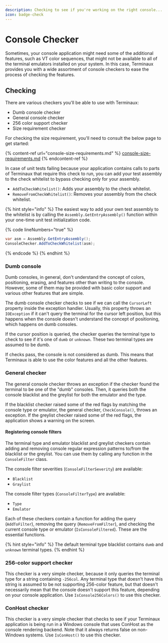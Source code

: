 ```yaml
---
description: Checking to see if you're working on the right console...
icon: badge-check
---
```


# Console Checker

Sometimes, your console application might need some of the additional features, such as VT color sequences, that might not be available to all of the terminal emulators installed on your system. In this case, Terminaux provides you with a wide assortment of console checkers to ease the process of checking the features.

## Checking

There are various checkers you'll be able to use with Terminaux:

* Dumb console checker
* General console checker
* 256 color support checker
* Size requirement checker

For checking the size requirement, you'll need to consult the below page to get started:

{% content-ref url="console-size-requirements.md" %}
[console-size-requirements.md](console-size-requirements.md)
{% endcontent-ref %}

In case of unit tests failing because your application contains calls to parts of Terminaux that require this check to run, you can add your test assembly to the check whitelist to bypass checking only for your assembly.

* `AddToCheckWhitelist()`: Adds your assembly to the check whitelist.
* `RemoveFromCheckWhitelist()`: Removes your assembly from the check whitelist.

{% hint style="info" %}
The easiest way to add your own test assembly to the whitelist is by calling the `Assembly.GetEntryAssembly()` function within your one-time unit test initialization code.

{% code lineNumbers="true" %}
```csharp
var asm = Assembly.GetEntryAssembly();
ConsoleChecker.AddToCheckWhitelist(asm);
```
{% endcode %}
{% endhint %}

### Dumb console

Dumb consoles, in general, don't understand the concept of colors, positioning, erasing, and features other than writing to the console. However, some of them may be provided with basic color support and various other features that are simple.

The dumb console checker checks to see if we can call the `CursorLeft` property inside the exception handler. Usually, this property throws an `IOException` if it can't query the terminal for the cursor left position, but this happens when the console doesn't understand the concept of positioning, which happens on dumb consoles.

If the cursor position is queried, the checker queries the terminal type to check to see if it's one of `dumb` or `unknown`. These two terminal types are assumed to be dumb.

If checks pass, the console is not considered as dumb. This means that Terminaux is able to use the color features and all the other features.

### General checker

The general console checker throws an exception if the checker found the terminal to be one of the "dumb" consoles. Then, it queries both the console blacklist and the greylist for both the emulator and the type.

If the blacklist checker raised some of the red flags by matching the console type or emulator, the general checker, `CheckConsole()`, throws an exception. If the greylist checker raised some of the red flags, the application shows a warning on the screen.

#### Registering console filters

The terminal type and emulator blacklist and greylist checkers contain adding and removing console regular expression patterns to/from the blacklist or the greylist. You can use them by calling any function in the `ConsoleFilter` class.

The console filter severities (`ConsoleFilterSeverity`) are available:

* `Blacklist`
* `Graylist`

The console filter types (`ConsoleFilterType`) are available:

* `Type`
* `Emulator`

Each of these checkers contain a function for adding the query (`AddToFilter`), removing the query (`RemoveFromFilter`), and checking the current console type or emulator (`IsConsoleFiltered`). These are the essential functions.

{% hint style="info" %}
The default terminal type blacklist contains `dumb` and `unknown` terminal types.
{% endhint %}

### 256-color support checker

This checker is a very simple checker, because it only queries the terminal type for a string containing `-256col`. Any terminal type that doesn't have this string is assumed to be not supporting 256-color feature, but that doesn't necessarily mean that the console doesn't support this feature, depending on your console application. Use `IsConsole256Colors()` to use this checker.

### ConHost checker

This checker is a very simple checker that checks to see if your Terminaux application is being run in a Windows console that uses ConHost as the console rendering backend. Note that it always returns false on non-Windows systems. Use `IsConHost()` to use this checker.
